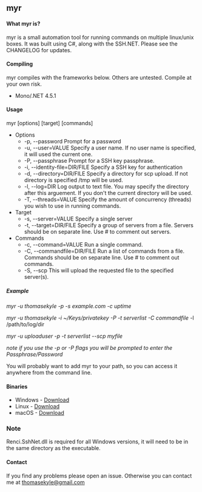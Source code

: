 ## myr


#### What myr is?
myr is a small automation tool for running commands on multiple linux/unix boxes. It was built using C#, along with the SSH.NET. Please
see the CHANGELOG for updates.

#### Compiling
myr compiles with the frameworks below. Others are untested. Compile at your own risk.
- Mono/.NET 4.5.1

#### Usage
myr [options] [target] [commands]
- Options
  - -p, --password Prompt for a password
  - -u, --user=VALUE Specify a user name. If no user name is specified, it will used the current one.
  - -P, --passphrase Prompt for a SSH key passphrase.
  - -i, --identity-file=DIR/FILE Specify a SSH key for authentication
  - -d, --directory=DIR/FILE Specify a directory for scp upload. If not directory is specified /tmp will be used.
  - -l, --log=DIR Log output to text file. You may specify the directory after this arguement. If you don't the current directory will be used.
  - -T, --threads=VALUE Specify the amount of concurrency (threads) you wish to use in running commands.
- Target
  - -s, --server=VALUE Specify a single server
  - -t, --target=DIR/FILE Specify a group of servers from a file. Servers should be on separate line. Use # to comment out servers.
- Commands
  - -c, --command=VALUE Run a single command.
  - -C, --commandfile=DIR/FILE Run a list of commands from a file. Commands should be on separate line. Use # to comment out commands.
  - -S, --scp This will upload the requested file to the specified server(s).

##### Example
 *myr -u thomasekyle -p -s example.com -c uptime*


 *myr -u thomasekyle -i ~/Keys/privatekey -P -t serverlist -C commandfile* -l /path/to/log/dir


 *myr -u uploaduser -p -t serverlist --scp myfile*



 *note if you use the -p or -P flags you will be prompted to enter the Passphrase/Password*


  You will probably want to add myr to your path, so you can access it anywhere from the command line.


  #### Binaries
  - Windows - [Download](https://github.com/thomasekyle/myr/blob/release/myr_Win.zip?raw=true)
  - Linux - [Download](https://github.com/thomasekyle/myr/blob/release/myr_Linux.tar?raw=true)
  - macOS - [Download](https://github.com/thomasekyle/myr/blob/release/myr_macOS.tar?raw=true)

  ### Note
  Renci.SshNet.dll is required for all Windows versions, it will need to be in the same directory as the executable.

  #### Contact
  If you find any problems please open an issue. Otherwise you can contact me at thomasekyle@gmail.com
